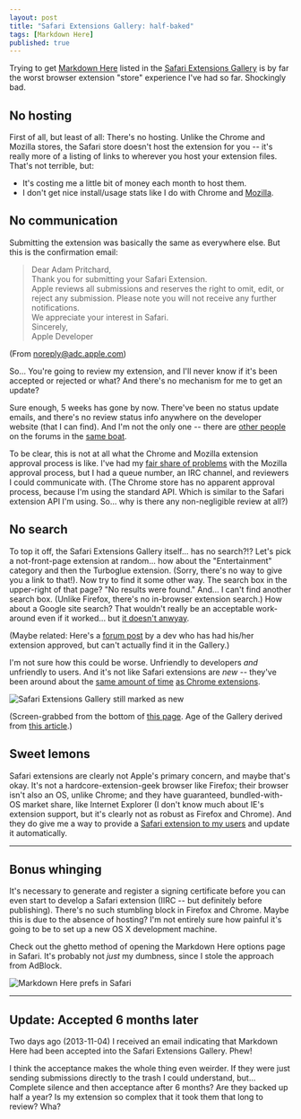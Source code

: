 ```yaml
---
layout: post
title: "Safari Extensions Gallery: half-baked"
tags: [Markdown Here]
published: true
---
```


Trying to get [Markdown Here][1] listed in the [Safari Extensions Gallery][2] is by far the worst browser extension "store" experience I've had so far. Shockingly bad.

## No hosting

First of all, but least of all: There's no hosting. Unlike the Chrome and Mozilla stores, the Safari store doesn't host the extension for you -- it's really more of a listing of links to wherever you host your extension files. That's not terrible, but:

- It's costing me a little bit of money each month to host them.
- I don't get nice install/usage stats like I do with Chrome and [Mozilla][3].

## No communication

Submitting the extension was basically the same as everywhere else. But this is the confirmation email:

> Dear Adam Pritchard,  
> Thank you for submitting your Safari Extension.  
> Apple reviews all submissions and reserves the right to omit, edit, or reject any submission. Please note you will not receive any further notifications.  
> We appreciate your interest in Safari.  
> Sincerely,  
> Apple Developer  

(From noreply@adc.apple.com)

So... You're going to review my extension, and I'll never know if it's been accepted or rejected or what? And there's no mechanism for me to get an update?

Sure enough, 5 weeks has gone by now. There've been no status update emails, and there's no review status info anywhere on the developer website (that I can find). And I'm not the only one -- there are [other people][4] on the forums in the [same boat][5].

To be clear, this is not at all what the Chrome and Mozilla extension approval process is like. I've had my [fair share of problems][6] with the Mozilla approval process, but I had a queue number, an IRC channel, and reviewers I could communicate with. (The Chrome store has no apparent approval process, because I'm using the standard API. Which is similar to the Safari extension API I'm using. So... why is there any non-negligible review at all?)

## No search

To top it off, the Safari Extensions Gallery itself... has no search?!? Let's pick a not-front-page extension at random... how about the "Entertainment" category and then the Turboglue extension. (Sorry, there's no way to give you a link to that!). Now try to find it some other way. The search box in the upper-right of that page? "No results were found." And... I can't find another search box. (Unlike Firefox, there's no in-browser extension search.) How about a Google site search? That wouldn't really be an acceptable work-around even if it worked... but [it doesn't anwyay][8].

(Maybe related: Here's a [forum post][12] by a dev who has had his/her extension approved, but can't actually find it in the Gallery.)

I'm not sure how this could be worse. Unfriendly to developers *and* unfriendly to users. And it's not like Safari extensions are *new* -- they've been around about the [same amount of time][9] [as Chrome extensions][10].

![Safari Extensions Gallery still marked as new](/assets/img/blog/safari-gallery-new.png "Safari Extensions Gallery still marked as new")

(Screen-grabbed from the bottom of [this page](https://developer.apple.com/programs/safari/). Age of the Gallery derived from [this article](http://lifehacker.com/5598524/whats-useful-in-the-safari-extensions-gallery).)

## Sweet lemons

Safari extensions are clearly not Apple's primary concern, and maybe that's okay. It's not a hardcore-extension-geek browser like Firefox; their browser isn't also an OS, unlike Chrome; and they have guaranteed, bundled-with-OS market share, like Internet Explorer (I don't know much about IE's extension support, but it's clearly not as robust as Firefox and Chrome). And they do give me a way to provide a [Safari extension to my users][11] and update it automatically.

---

## Bonus whinging

It's necessary to generate and register a signing certificate before you can even start to develop a Safari extension (IIRC -- but definitely before publishing). There's no such stumbling block in Firefox and Chrome. Maybe this is due to the absence of hosting? I'm not entirely sure how painful it's going to be to set up a new OS X development machine.

Check out the ghetto method of opening the Markdown Here options page in Safari. It's probably not _just_ my dumbness, since I stole the approach from AdBlock.

![Markdown Here prefs in Safari](/assets/img/blog/safari-mdh-prefs-checkbox.png "Markdown Here prefs in Safari")

[1]: http://markdown-here.com
[2]: http://extensions.apple.com
[3]: https://addons.mozilla.org/en-US/firefox/addon/markdown-here/statistics/?last=365
[4]: https://devforums.apple.com/thread/182373?tstart=0
[5]: https://devforums.apple.com/thread/187144?tstart=0
[6]: https://github.com/adam-p/markdown-here/issues/21
[8]: https://www.google.com/search?q=site%3Aextensions.apple.com+Turboglue
[9]: http://en.wikipedia.org/wiki/Safari_%28web_browser%29#Safari_5
[10]: https://en.wikipedia.org/wiki/Google_Chrome#Chrome_Web_Store
[11]: http://markdown-here.com/get.html
[12]: https://devforums.apple.com/thread/179972

---

## Update: Accepted 6 months later

Two days ago (2013-11-04) I received an email indicating that Markdown Here had been accepted into the Safari Extensions Gallery. Phew!

I think the acceptance makes the whole thing even weirder. If they were just sending submissions directly to the trash I could understand, but... Complete silence and then acceptance after 6 months? Are they backed up half a year? Is my extension so complex that it took them that long to review? Wha?
